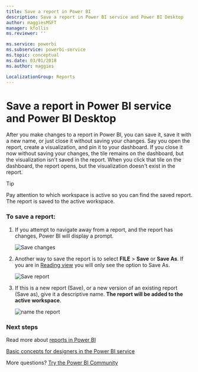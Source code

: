 ```yaml
---
title: Save a report in Power BI
description: Save a report in Power BI service and Power BI Desktop
author: maggiesMSFT
manager: kfollis
ms.reviewer: ''

ms.service: powerbi
ms.subservice: powerbi-service
ms.topic: conceptual
ms.date: 03/01/2018
ms.author: maggies

LocalizationGroup: Reports
---
```

# Save a report in Power BI service and Power BI Desktop
After you make changes to a report in Power BI, you can save it, save it with a new name, or just close it without saving your changes. Say you open the report, create a visualization, and pin it to your dashboard. If you close it now without saving your changes, the tile remains on the dashboard, but the visualization isn't saved in the report. When you click that tile on the dashboard, the report opens, but the visualization doesn't exist in the report.

> [!TIP]
> Pay attention to which workspace is active so you can find the saved report. The report is saved to the active workspace.
> 
> 

### To save a report:
1. If you attempt to navigate away from a report, and the report has changes, Power BI will display a prompt.
   
   ![Save changes](media/service-report-save/power-bi-unsaved.png)
2. Another way to save the report is to select **FILE** \> **Save** or **Save As**. If you are in [Reading view](consumer/end-user-reading-view.md) you will only see the option to Save As. 
   
   ![Save report](media/service-report-save/power-bi-save-new.png)
3. If this is a new report (Save), or a new version of an existing report (Save as), give it a descriptive name.  **The report will be added to the active workspace**.
   
    ![name the report](media/service-report-save/power-bi-save-dialog.png)

### Next steps
Read more about [reports in Power BI](consumer/end-user-reports.md)

[Basic concepts for designers in the Power BI service](service-basic-concepts.md)

More questions? [Try the Power BI Community](https://community.powerbi.com/)

